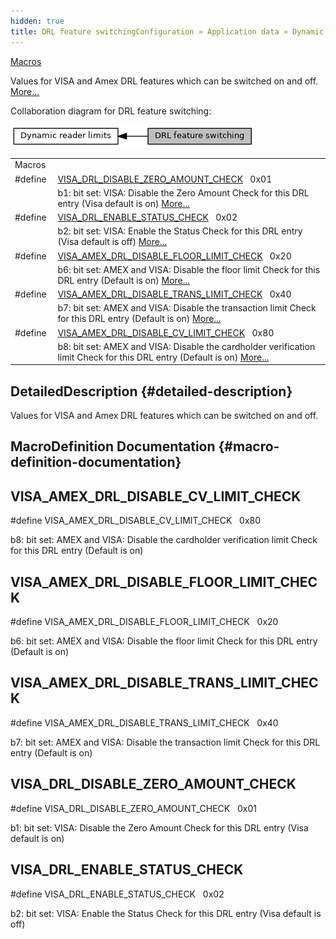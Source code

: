 ```yaml
---
hidden: true
title: DRL feature switchingConfiguration » Application data » Dynamic reader limits
---
```


[Macros](#define-members)

Values for VISA and Amex DRL features which can be switched on and off. [More\...](#details)

Collaboration diagram for DRL feature switching:

![](group___d_r_l___f_e_a_t_u_r_e___s_w_i_t_c_h_s.png)

|  |  |
|----|----|
| Macros |  |
| #define  | [VISA_DRL_DISABLE_ZERO_AMOUNT_CHECK](#ga12ec383641cfec38120306a3c8b32e56)   0x01 |
|   | b1: bit set: VISA: Disable the Zero Amount Check for this DRL entry (Visa default is on) [More\...](#ga12ec383641cfec38120306a3c8b32e56)<br/> |
| #define  | [VISA_DRL_ENABLE_STATUS_CHECK](#ga2db98c4e380461a5394133a050a09851)   0x02 |
|   | b2: bit set: VISA: Enable the Status Check for this DRL entry (Visa default is off) [More\...](#ga2db98c4e380461a5394133a050a09851)<br/> |
| #define  | [VISA_AMEX_DRL_DISABLE_FLOOR_LIMIT_CHECK](#ga5385adc1ae127ed1e5fa41f18aaa0b09)   0x20 |
|   | b6: bit set: AMEX and VISA: Disable the floor limit Check for this DRL entry (Default is on) [More\...](#ga5385adc1ae127ed1e5fa41f18aaa0b09)<br/> |
| #define  | [VISA_AMEX_DRL_DISABLE_TRANS_LIMIT_CHECK](#ga7dab75a40d8700958668700f4291285b)   0x40 |
|   | b7: bit set: AMEX and VISA: Disable the transaction limit Check for this DRL entry (Default is on) [More\...](#ga7dab75a40d8700958668700f4291285b)<br/> |
| #define  | [VISA_AMEX_DRL_DISABLE_CV_LIMIT_CHECK](#gaacea127ca1a6798446fc3cbcc17ada87)   0x80 |
|   | b8: bit set: AMEX and VISA: Disable the cardholder verification limit Check for this DRL entry (Default is on) [More\...](#gaacea127ca1a6798446fc3cbcc17ada87)<br/> |

## DetailedDescription {#detailed-description}

Values for VISA and Amex DRL features which can be switched on and off.

## MacroDefinition Documentation {#macro-definition-documentation}

## VISA_AMEX_DRL_DISABLE_CV_LIMIT_CHECK <a href="#gaacea127ca1a6798446fc3cbcc17ada87" id="gaacea127ca1a6798446fc3cbcc17ada87"></a>

<p>#define VISA_AMEX_DRL_DISABLE_CV_LIMIT_CHECK   0x80</p>

b8: bit set: AMEX and VISA: Disable the cardholder verification limit Check for this DRL entry (Default is on)

## VISA_AMEX_DRL_DISABLE_FLOOR_LIMIT_CHECK <a href="#ga5385adc1ae127ed1e5fa41f18aaa0b09" id="ga5385adc1ae127ed1e5fa41f18aaa0b09"></a>

<p>#define VISA_AMEX_DRL_DISABLE_FLOOR_LIMIT_CHECK   0x20</p>

b6: bit set: AMEX and VISA: Disable the floor limit Check for this DRL entry (Default is on)

## VISA_AMEX_DRL_DISABLE_TRANS_LIMIT_CHECK <a href="#ga7dab75a40d8700958668700f4291285b" id="ga7dab75a40d8700958668700f4291285b"></a>

<p>#define VISA_AMEX_DRL_DISABLE_TRANS_LIMIT_CHECK   0x40</p>

b7: bit set: AMEX and VISA: Disable the transaction limit Check for this DRL entry (Default is on)

## VISA_DRL_DISABLE_ZERO_AMOUNT_CHECK <a href="#ga12ec383641cfec38120306a3c8b32e56" id="ga12ec383641cfec38120306a3c8b32e56"></a>

<p>#define VISA_DRL_DISABLE_ZERO_AMOUNT_CHECK   0x01</p>

b1: bit set: VISA: Disable the Zero Amount Check for this DRL entry (Visa default is on)

## VISA_DRL_ENABLE_STATUS_CHECK <a href="#ga2db98c4e380461a5394133a050a09851" id="ga2db98c4e380461a5394133a050a09851"></a>

<p>#define VISA_DRL_ENABLE_STATUS_CHECK   0x02</p>

b2: bit set: VISA: Enable the Status Check for this DRL entry (Visa default is off)
